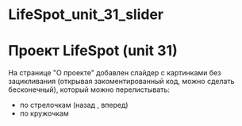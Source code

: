 # LifeSpot_unit_31_slider
# Проект LifeSpot (unit 31)
На странице "О проекте" добавлен слайдер с картинками без зацикливания (открывая закоментированный код, можно сделать бесконечный),
который можно перелистывать:
* по стрелочкам (назад , вперед)
* по кружочкам
